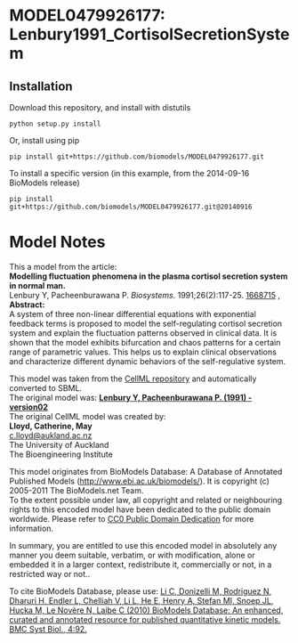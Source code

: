 # MODEL0479926177: Lenbury1991_CortisolSecretionSystem

## Installation

Download this repository, and install with distutils

`python setup.py install`

Or, install using pip

`pip install git+https://github.com/biomodels/MODEL0479926177.git`

To install a specific version (in this example, from the 2014-09-16 BioModels release)

`pip install git+https://github.com/biomodels/MODEL0479926177.git@20140916`


# Model Notes


This a model from the article:  
**Modelling fluctuation phenomena in the plasma cortisol secretion system in normal man.**   
Lenbury Y, Pacheenburawana P. _Biosystems._ 1991;26(2):117-25.
[1668715](http://www.ncbi.nlm.nih.gov/pubmed/1668715) ,  
**Abstract:**   
A system of three non-linear differential equations with exponential feedback
terms is proposed to model the self-regulating cortisol secretion system and
explain the fluctuation patterns observed in clinical data. It is shown that
the model exhibits bifurcation and chaos patterns for a certain range of
parametric values. This helps us to explain clinical observations and
characterize different dynamic behaviors of the self-regulative system.

This model was taken from the [CellML
repository](http://www.cellml.org/models) and automatically converted to SBML.  
The original model was: [ **Lenbury Y, Pacheenburawana P. (1991) - version02**
](http://www.cellml.org/models/lenbury_pacheenburawana_1991_version02)  
The original CellML model was created by:  
**Lloyd, Catherine, May**   
c.lloyd@aukland.ac.nz  
The University of Auckland  
The Bioengineering Institute  

This model originates from BioModels Database: A Database of Annotated
Published Models (http://www.ebi.ac.uk/biomodels/). It is copyright (c)
2005-2011 The BioModels.net Team.  
To the extent possible under law, all copyright and related or neighbouring
rights to this encoded model have been dedicated to the public domain
worldwide. Please refer to [CC0 Public Domain
Dedication](http://creativecommons.org/publicdomain/zero/1.0/) for more
information.

In summary, you are entitled to use this encoded model in absolutely any
manner you deem suitable, verbatim, or with modification, alone or embedded it
in a larger context, redistribute it, commercially or not, in a restricted way
or not..  
  
To cite BioModels Database, please use: [Li C, Donizelli M, Rodriguez N,
Dharuri H, Endler L, Chelliah V, Li L, He E, Henry A, Stefan MI, Snoep JL,
Hucka M, Le Novère N, Laibe C (2010) BioModels Database: An enhanced, curated
and annotated resource for published quantitative kinetic models. BMC Syst
Biol., 4:92.](http://www.ncbi.nlm.nih.gov/pubmed/20587024)


